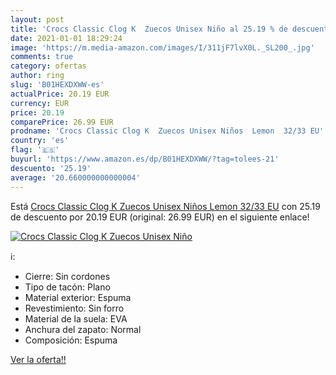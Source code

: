 ```yaml
---
layout: post
title: 'Crocs Classic Clog K  Zuecos Unisex Niño al 25.19 % de descuento'
date: 2021-01-01 18:29:24
image: 'https://m.media-amazon.com/images/I/311jF7lvX0L._SL200_.jpg'
comments: true
category: ofertas
author: ring
slug: 'B01HEXDXWW-es'
actualPrice: 20.19 EUR
currency: EUR
price: 20.19
comparePrice: 26.99 EUR
prodname: 'Crocs Classic Clog K  Zuecos Unisex Niños  Lemon  32/33 EU'
country: 'es'
flag: '🇪🇸'
buyurl: 'https://www.amazon.es/dp/B01HEXDXWW/?tag=tolees-21'
descuento: '25.19'
average: '20.660000000000004'
---
```


Está [Crocs Classic Clog K  Zuecos Unisex Niños  Lemon  32/33 EU](https://www.amazon.es/dp/B01HEXDXWW/?tag=tolees-21) con 25.19 de descuento por 20.19 EUR (original: 26.99 EUR) en el siguiente enlace!

[![Crocs Classic Clog K  Zuecos Unisex Niño](https://m.media-amazon.com/images/I/311jF7lvX0L._SL200_.jpg)](https://www.amazon.es/dp/B01HEXDXWW/?tag=tolees-21)

ℹ️:

- Cierre: Sin cordones
- Tipo de tacón: Plano
- Material exterior: Espuma
- Revestimiento: Sin forro
- Material de la suela: EVA
- Anchura del zapato: Normal
- Composición: Espuma

[Ver la oferta!!](https://www.amazon.es/dp/B01HEXDXWW/?tag=tolees-21)
